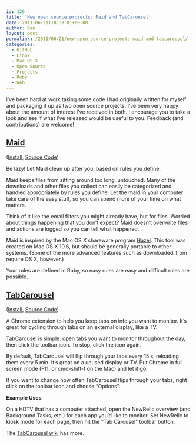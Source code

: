 ```yaml
---
id: 126
title: 'New open source projects: Maid and TabCarousel'
date: 2011-06-21T18:38:01+00:00
author: Ben
layout: post
permalink: /2011/06/21/new-open-source-projects-maid-and-tabcarousel/
categories:
  - GitHub
  - Linux
  - Mac OS X
  - Open Source
  - Projects
  - Ruby
  - Web
---
```

I&#8217;ve been hard at work taking some code I had originally written for myself and packaging it up as two open source projects. I&#8217;ve been very happy about the amount of interest I&#8217;ve received in both. I encourage you to take a look and see if what I&#8217;ve released would be useful to you. Feedback (and contributions) are welcome!

## [Maid](http://rubygems.org/gems/maid)

([Install](http://rubygems.org/gems/maid), [Source Code](http://github.com/benjaminoakes/maid))

Be lazy! Let Maid clean up after you, based on rules you define.

Maid keeps files from sitting around too long, untouched. Many of the downloads and other files you collect can easily be categorized and handled appropriately by rules you define. Let the maid in your computer take care of the easy stuff, so you can spend more of your time on what matters.

Think of it like the email filters you might already have, but for files. Worried about things happening that you don’t expect? Maid doesn’t overwrite files and actions are logged so you can tell what happened.

Maid is inspired by the Mac OS X shareware program [Hazel](http://www.noodlesoft.com/hazel.php). This tool was created on Mac OS X 10.6, but should be generally portable to other systems. (Some of the more advanced features such as downloaded_from require OS X, however.)

Your rules are defined in Ruby, so easy rules are easy and difficult rules are possible.

## [TabCarousel](http://chrome.google.com/webstore/detail/ddldimidiliclngjipajmjjiakhbcohn)

([Install](http://chrome.google.com/webstore/detail/ddldimidiliclngjipajmjjiakhbcohn), [Source Code](http://github.com/benjaminoakes/TabCarousel))

A Chrome extension to help you keep tabs on info you want to monitor. It&#8217;s great for cycling through tabs on an external display, like a TV.

TabCarousel is simple: open tabs you want to monitor throughout the day, then click the toolbar icon. To stop, click the icon again.

By default, TabCarousel will flip through your tabs every 15 s, reloading them every 5 min. It&#8217;s great on a unused display or TV. Put Chrome in full-screen mode (F11, or cmd-shift-f on the Mac) and let it go.

If you want to change how often TabCarousel flips through your tabs, right click on the toolbar icon and choose &#8220;Options&#8221;.

**Example Uses**

On a HDTV that has a computer attached, open the NewRelic overview (and Background Tasks, etc.) for each app you&#8217;d like to monitor. Set NewRelic to kiosk mode for each page, then hit the &#8220;Tab Carousel&#8221; toolbar button.

The [TabCarousel wiki](https://github.com/benjaminoakes/TabCarousel/wiki) has more.